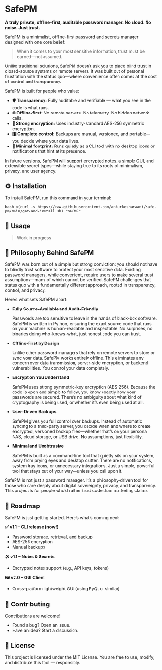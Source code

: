 # SafePM
**A truly private, offline-first, auditable password manager. No cloud. No noise. Just trust.**

SafePM is a minimalist, offline-first password and secrets manager designed with one core belief:

> When it comes to your most sensitive information, trust must be earned—not assumed.

Unlike traditional solutions, SafePM doesn’t ask you to place blind trust in closed-source systems or remote servers. It was built out of personal frustration with the status quo—where convenience often comes at the cost of control and transparency.

SafePM is built for people who value:

- **🛡️ Transparency:** Fully auditable and verifiable — what you see in the code is what runs.
- **🌐 Offline-first:** No remote servers. No telemetry. No hidden network calls.
- **🔐 Strong encryption:** Uses industry-standard AES-256 symmetric encryption.
- **🎛️ Complete control:** Backups are manual, versioned, and portable—you decide where your data lives.
- **🫥 Minimal footprint:** Runs quietly as a CLI tool with no desktop icons or notifications that hint at its presence.

In future versions, SafePM will support encrypted notes, a simple GUI, and extensible secret types—while staying true to its roots of minimalism, privacy, and user agency.

## ⚙️ Installation

To install SafePM, run this command in your terminal:

```shell
bash <(curl -s https://raw.githubusercontent.com/ankurkesharwani/safe-pm/main/get-and-install.sh) "$HOME"
```

## 🚀 Usage

> Work in progress

## 🧭 Philosophy Behind SafePM

SafePM was born out of a simple but strong conviction: you should not have to blindly trust software to protect your most sensitive data. Existing password managers, while convenient, require users to make several trust assumptions—many of which cannot be verified. SafePM challenges that status quo with a fundamentally different approach, rooted in transparency, control, and privacy.

Here’s what sets SafePM apart:

- **Fully Source-Available and Audit-Friendly**
    
    Passwords are too sensitive to leave in the hands of black-box software. SafePM is written in Python, ensuring the exact source code that runs on your machine is human-readable and inspectable. No surprises, no binaries doing who-knows-what, just honest code you can trust.

- **Offline-First by Design**
    
    Unlike other password managers that rely on remote servers to store or sync your data, SafePM works entirely offline. This eliminates any concern over data transmission, server-side encryption, or backend vulnerabilities. You control your data completely.

- **Encryption You Understand**
    
    SafePM uses strong symmetric-key encryption (AES-256). Because the code is open and simple to follow, you know exactly how your passwords are secured. There’s no ambiguity about what kind of cryptography is being used, or whether it’s even being used at all.

- **User-Driven Backups**
    
    SafePM gives you full control over backups. Instead of automatic syncing to a third-party server, you decide when and where to create encrypted, versioned backup files—whether that’s on your personal NAS, cloud storage, or USB drive. No assumptions, just flexibility.

- **Minimal and Unobtrusive**
    
    SafePM is built as a command-line tool that quietly sits on your system, away from prying eyes and desktop clutter. There are no notifications, system tray icons, or unnecessary integrations. Just a simple, powerful tool that stays out of your way—unless you call upon it.

SafePM is not just a password manager. It’s a philosophy-driven tool for those who care deeply about digital sovereignty, privacy, and transparency. This project is for people who’d rather trust code than marketing claims.

## 📅 Roadmap

SafePM is just getting started. Here’s what’s coming next:

**✅ v1.1 – CLI release (now!)**
- Password storage, retrieval, and backup
- AES-256 encryption
- Manual backups

**🛠️ v1.1 – Notes & Secrets**
- Encrypted notes support (e.g., API keys, tokens)

**🖼️ v2.0 – GUI Client**
- Cross-platform lightweight GUI (using PyQt or similar)

## 🤝 Contributing

Contributions are welcome! 
- Found a bug? Open an issue.
- Have an idea? Start a discussion.

## 📜 License

This project is licensed under the MIT License.
You are free to use, modify, and distribute this tool — responsibly.
